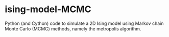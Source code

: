 # ising-model-MCMC
Python (and Cython) code to simulate a 2D Ising model using Markov chain Monte Carlo (MCMC) methods, namely the metropolis algorithm.
